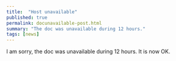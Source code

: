 ```yaml
---
title:  "Host unavailable"
published: true
permalink: docunavailable-post.html
summary: "The doc was unavailable during 12 hours."
tags: [news]
---
```


I am sorry, the doc was unavailable during 12 hours.
It is now OK.